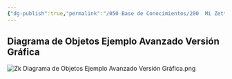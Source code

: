 ```yaml
---
{"dg-publish":true,"permalink":"/050 Base de Conocimientos/200  Mi Zettelkasten/100 Docencia/IS1/2025/Clase 07 Modelo Conceptual del UML - Diagramas/Zk UML Diagrama de Objetos Ejemplo Avanzado Versión Gráfica/","tags":["digitalGarden"]}
---
```


## Diagrama de Objetos Ejemplo Avanzado Versión Gráfica

![Zk Diagrama de Objetos Ejemplo Avanzado Versión Gráfica.png](/img/user/050%20Base%20de%20Conocimientos/200%20%20Mi%20Zettelkasten/100%20Docencia/IS1/2025/Clase%2007%20Modelo%20Conceptual%20del%20UML%20-%20Diagramas/000%20Adjuntos/Zk%20Diagrama%20de%20Objetos%20Ejemplo%20Avanzado%20Versi%C3%B3n%20Gr%C3%A1fica.png)